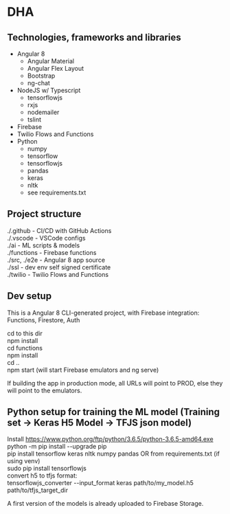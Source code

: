 # DHA

## Technologies, frameworks and libraries
* Angular 8
  * Angular Material
  * Angular Flex Layout
  * Bootstrap
  * ng-chat
* NodeJS w/ Typescript
  * tensorflowjs
  * rxjs
  * nodemailer
  * tslint
* Firebase
* Twilio Flows and Functions
* Python
  * numpy
  * tensorflow
  * tensorflowjs
  * pandas
  * keras
  * nltk
  * see requirements.txt

## Project structure
./.github - CI/CD with GitHub Actions  
./.vscode - VSCode configs  
./ai - ML scripts & models  
./functions - Firebase functions   
./src, ./e2e - Angular 8 app source  
./ssl - dev env self signed certificate  
./twilio - Twilio Flows and Functions

## Dev setup
This is a Angular 8 CLI-generated project, with Firebase integration: Functions, Firestore, Auth

cd to this dir  
npm install    
cd functions  
npm install  
cd ..  
npm start (will start Firebase emulators and ng serve)  

If building the app in production mode, all URLs will point to PROD, else they will point to the emulators.

## Python setup for training the ML model (Training set -> Keras H5 Model -> TFJS json model)

Install https://www.python.org/ftp/python/3.6.5/python-3.6.5-amd64.exe  
python -m pip install --upgrade pip  
pip install tensorflow keras nltk numpy pandas OR from requirements.txt (if using venv)  
sudo pip install tensorflowjs  
convert h5 to tfjs format:  
tensorflowjs_converter --input_format keras path/to/my_model.h5 path/to/tfjs_target_dir  

A first version of the models is already uploaded to Firebase Storage.  
